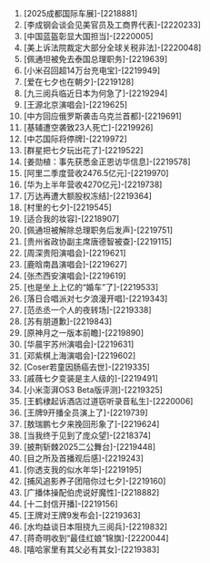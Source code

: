 
1. [2025成都国际车展]-[2218881]
1. [李成钢会谈会见美官员及工商界代表]-[2220233]
1. [中国蓝盔彰显大国担当]-[2220005]
1. [美上诉法院裁定大部分全球关税非法]-[2220048]
1. [佩通坦被免去泰国总理职务]-[2219639]
1. [小米召回超14万台充电宝]-[2219949]
1. [爱在七夕也在朝夕]-[2219128]
1. [九三阅兵临近日本为何急了]-[2219294]
1. [王源北京演唱会]-[2219625]
1. [中方回应俄罗斯袭击乌克兰首都]-[2219691]
1. [基辅遭空袭致23人死亡]-[2219926]
1. [中芯国际将停牌]-[2219972]
1. [群星把七夕玩出花了]-[2219522]
1. [姜勋植：事先获悉金正恩访华信息]-[2219578]
1. [阿里二季度营收2476.5亿元]-[2219970]
1. [华为上半年营收4270亿元]-[2219738]
1. [万达再遭大额股权冻结]-[2219364]
1. [村里的七夕]-[2219545]
1. [适合我的妆容]-[2218907]
1. [佩通坦被解除总理职务后发声]-[2219751]
1. [贵州省政协副主席唐德智被查]-[2219115]
1. [周深贵阳演唱会]-[2219621]
1. [鹿晗南昌演唱会]-[2219627]
1. [张杰西安演唱会]-[2219619]
1. [也是坐上上亿的“婚车”了]-[2219533]
1. [落日合唱派对七夕浪漫开唱]-[2219343]
1. [范丞丞一个人的夜转场]-[2219338]
1. [苏有朋道歉]-[2219843]
1. [原神月之一版本前瞻]-[2219890]
1. [华晨宇苏州演唱会]-[2219631]
1. [邓紫棋上海演唱会]-[2219602]
1. [Coser若童因肠癌去世]-[2219335]
1. [戚薇七夕变装是主人级的]-[2219491]
1. [小米澎湃OS3 Beta版评测]-[2219325]
1. [王鹤棣起诉酒店过道窃听录音私生]-[2220006]
1. [王牌9开播全员演上了]-[2219739]
1. [敖瑞鹏七夕来挽回形象了]-[2219624]
1. [当我终于见到了庞众望]-[2218374]
1. [披荆斩棘2025二公舞台]-[2219448]
1. [目之所及首播观后感]-[2219243]
1. [你透支我的似水年华]-[2219195]
1. [捕风追影养子团陪你过七夕]-[2219160]
1. [广播体操配伯虎说好魔性]-[2218882]
1. [十二封信开播]-[2219156]
1. [王牌对王牌9发布会]-[2219363]
1. [水均益谈日本阻挠九三阅兵]-[2219832]
1. [蒋奇明收到“最佳红娘”锦旗]-[2220044]
1. [嘻哈家里有其父必有其女]-[2219383]